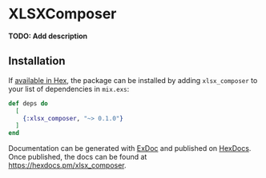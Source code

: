 # XLSXComposer

**TODO: Add description**

## Installation

If [available in Hex](https://hex.pm/docs/publish), the package can be installed
by adding `xlsx_composer` to your list of dependencies in `mix.exs`:

```elixir
def deps do
  [
    {:xlsx_composer, "~> 0.1.0"}
  ]
end
```

Documentation can be generated with [ExDoc](https://github.com/elixir-lang/ex_doc)
and published on [HexDocs](https://hexdocs.pm). Once published, the docs can
be found at <https://hexdocs.pm/xlsx_composer>.

